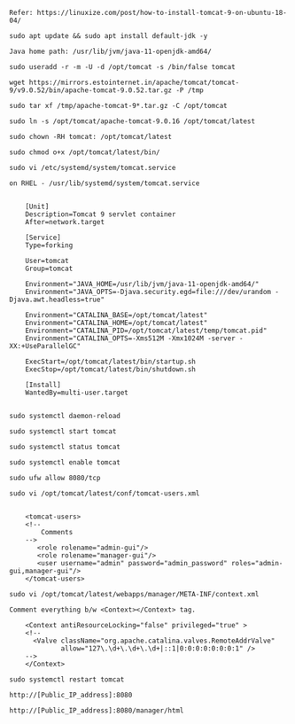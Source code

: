     Refer: https://linuxize.com/post/how-to-install-tomcat-9-on-ubuntu-18-04/

    sudo apt update && sudo apt install default-jdk -y

    Java home path: /usr/lib/jvm/java-11-openjdk-amd64/

    sudo useradd -r -m -U -d /opt/tomcat -s /bin/false tomcat

    wget https://mirrors.estointernet.in/apache/tomcat/tomcat-9/v9.0.52/bin/apache-tomcat-9.0.52.tar.gz -P /tmp

    sudo tar xf /tmp/apache-tomcat-9*.tar.gz -C /opt/tomcat

    sudo ln -s /opt/tomcat/apache-tomcat-9.0.16 /opt/tomcat/latest

    sudo chown -RH tomcat: /opt/tomcat/latest

    sudo chmod o+x /opt/tomcat/latest/bin/

    sudo vi /etc/systemd/system/tomcat.service

    on RHEL - /usr/lib/systemd/system/tomcat.service


        [Unit]
        Description=Tomcat 9 servlet container
        After=network.target

        [Service]
        Type=forking

        User=tomcat
        Group=tomcat

        Environment="JAVA_HOME=/usr/lib/jvm/java-11-openjdk-amd64/"
        Environment="JAVA_OPTS=-Djava.security.egd=file:///dev/urandom -Djava.awt.headless=true"

        Environment="CATALINA_BASE=/opt/tomcat/latest"
        Environment="CATALINA_HOME=/opt/tomcat/latest"
        Environment="CATALINA_PID=/opt/tomcat/latest/temp/tomcat.pid"
        Environment="CATALINA_OPTS=-Xms512M -Xmx1024M -server -XX:+UseParallelGC"

        ExecStart=/opt/tomcat/latest/bin/startup.sh
        ExecStop=/opt/tomcat/latest/bin/shutdown.sh

        [Install]
        WantedBy=multi-user.target


    sudo systemctl daemon-reload

    sudo systemctl start tomcat

    sudo systemctl status tomcat

    sudo systemctl enable tomcat

    sudo ufw allow 8080/tcp

    sudo vi /opt/tomcat/latest/conf/tomcat-users.xml


        <tomcat-users>
        <!--
            Comments
        -->
           <role rolename="admin-gui"/>
           <role rolename="manager-gui"/>
           <user username="admin" password="admin_password" roles="admin-gui,manager-gui"/>
        </tomcat-users>

    sudo vi /opt/tomcat/latest/webapps/manager/META-INF/context.xml

    Comment everything b/w <Context></Context> tag.

        <Context antiResourceLocking="false" privileged="true" >
        <!--
          <Valve className="org.apache.catalina.valves.RemoteAddrValve"
                 allow="127\.\d+\.\d+\.\d+|::1|0:0:0:0:0:0:0:1" />
        -->
        </Context>

    sudo systemctl restart tomcat

    http://[Public_IP_address]:8080

    http://[Public_IP_address]:8080/manager/html
